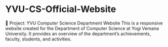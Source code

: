 # YVU-CS-Official-Website
📌 Project: YVU Computer Science Department Website This is a responsive website created for the Department of Computer Science at Yogi Vemana University. It provides an overview of the department’s achievements, faculty, students, and activities.
